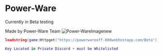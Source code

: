 # Power-Ware
Currently in Beta testing

Made by Power-Ware Team
![Power-WareImagenew](https://user-images.githubusercontent.com/107261837/230435435-d75c048f-e334-48f6-a9dc-94fdef15bef3.png)

```lua
loadstring(game:Httpget("https://powerwareoff.000webhostapp.com/Beta"))()
```

```lua
Key Located in Private Discord + must be Whitelisted
```
